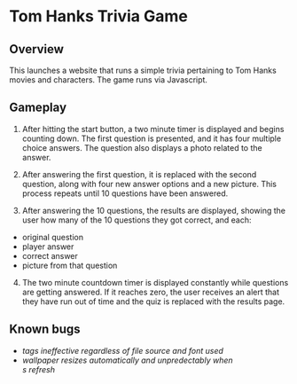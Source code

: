 # Tom Hanks Trivia Game

## Overview

This launches a website that runs a simple trivia pertaining to Tom Hanks movies and characters. The game runs via Javascript.

## Gameplay

1. After hitting the start button, a two minute timer is displayed and begins counting down. The first question is presented, and it has four multiple choice answers. The question also displays a photo related to the answer.

2. After answering the first question, it is replaced with the second question, along with four new answer options and a new picture. This process repeats until 10 questions have been answered.

3. After answering the 10 questions, the results are displayed, showing the user how many of the 10 questions they got correct, and each:
  - original question
  - player answer
  - correct answer 
  - picture from that question

4. The two minute countdown timer is displayed constantly while questions are getting answered. If it reaches zero, the user receives an alert that they have run out of time and the quiz is replaced with the results page.

## Known bugs

- <i> tags ineffective regardless of file source and font used
- wallpaper resizes automatically and unpredectably when <div>s refresh

